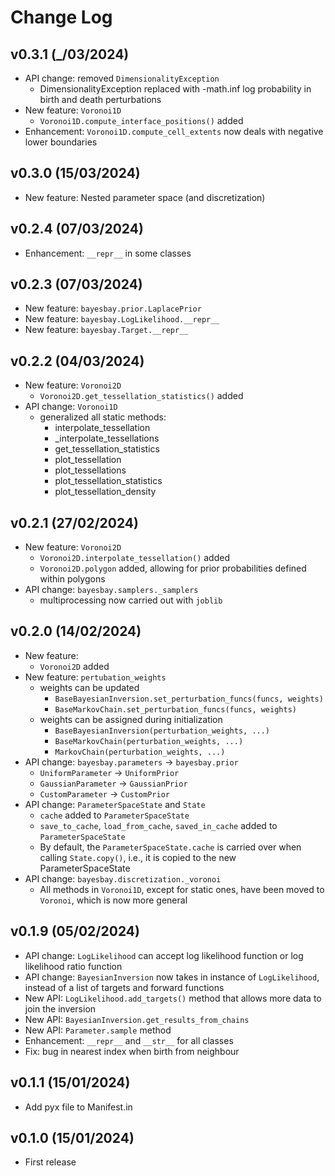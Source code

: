 # Change Log

<!--next-version-placeholder-->

## v0.3.1 (_/03/2024)
- API change: removed `DimensionalityException`
    - DimensionalityException replaced with -math.inf log probability in birth and death perturbations
- New feature: `Voronoi1D`
    - `Voronoi1D.compute_interface_positions()` added
- Enhancement: `Voronoi1D.compute_cell_extents` now deals with negative lower boundaries

## v0.3.0 (15/03/2024)

- New feature: Nested parameter space (and discretization)

## v0.2.4 (07/03/2024)

- Enhancement: `__repr__` in some classes

## v0.2.3 (07/03/2024)
- New feature: `bayesbay.prior.LaplacePrior`
- New feature: `bayesbay.LogLikelihood.__repr__`
- New feature: `bayesbay.Target.__repr__`

## v0.2.2 (04/03/2024)
- New feature: `Voronoi2D`
    - `Voronoi2D.get_tessellation_statistics()` added
- API change: `Voronoi1D`
    - generalized all static methods:
        - interpolate_tessellation
        - _interpolate_tessellations
        - get_tessellation_statistics
        - plot_tessellation
        - plot_tessellations
        - plot_tessellation_statistics
        - plot_tessellation_density

## v0.2.1 (27/02/2024)
- New feature: `Voronoi2D`
    - `Voronoi2D.interpolate_tessellation()` added
    - `Voronoi2D.polygon` added, allowing for prior probabilities defined within polygons
- API change: `bayesbay.samplers._samplers`
    - multiprocessing now carried out with `joblib`

## v0.2.0 (14/02/2024)

- New feature:
    - `Voronoi2D` added
- New feature: `pertubation_weights`
    - weights can be updated
        - `BaseBayesianInversion.set_perturbation_funcs(funcs, weights)`
        - `BaseMarkovChain.set_perturbation_funcs(funcs, weights)`
    - weights can be assigned during initialization
        - `BaseBayesianInversion(perturbation_weights, ...)`
        - `BaseMarkovChain(perturbation_weights, ...)`
        - `MarkovChain(perturbation_weights, ...)`
- API change: `bayesbay.parameters` -> `bayesbay.prior`
    - `UniformParameter` -> `UniformPrior`
    - `GaussianParameter` -> `GaussianPrior`
    - `CustomParameter` -> `CustomPrior`
- API change: `ParameterSpaceState` and `State`
    - `cache` added to `ParameterSpaceState`
    - `save_to_cache`, `load_from_cache`, `saved_in_cache` added to `ParameterSpaceState`
    - By default, the `ParameterSpaceState.cache` is carried over when calling `State.copy()`, i.e., it is copied to the new ParameterSpaceState
- API change: `bayesbay.discretization._voronoi`
    - All methods in `Voronoi1D`, except for static ones, have been moved to `Voronoi`, which is now more general

    

## v0.1.9 (05/02/2024)

- API change: `LogLikelihood` can accept log likelihood function or log likelihood ratio function
- API change: `BayesianInversion` now takes in instance of `LogLikelihood`, instead of a list of targets and forward functions
- New API: `LogLikelihood.add_targets()` method that allows more data to join the inversion
- New API: `BayesianInversion.get_results_from_chains`
- New API: `Parameter.sample` method
- Enhancement: `__repr__` and `__str__` for all classes
- Fix: bug in nearest index when birth from neighbour

## v0.1.1 (15/01/2024)

- Add pyx file to Manifest.in

## v0.1.0 (15/01/2024)

- First release
